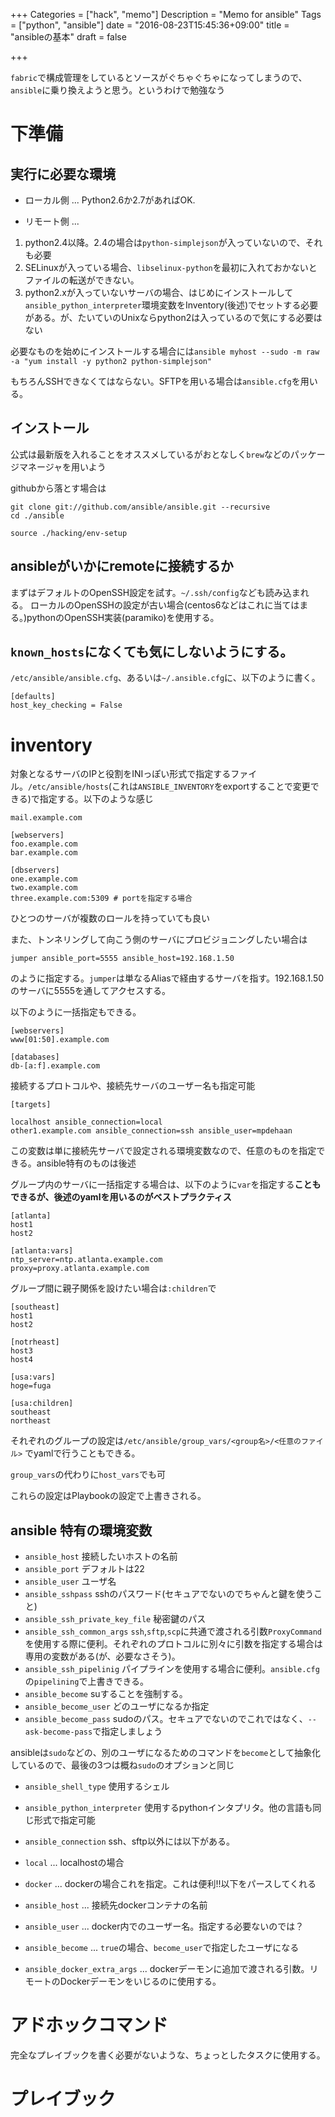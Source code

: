 +++
Categories = ["hack", "memo"]
Description = "Memo for ansible"
Tags = ["python", "ansible"]
date = "2016-08-23T15:45:36+09:00"
title = "ansibleの基本"
draft = false

+++

`fabric`で構成管理をしているとソースがぐちゃぐちゃになってしまうので、`ansible`に乗り換えようと思う。というわけで勉強なう

# 下準備

## 実行に必要な環境

* ローカル側 ... Python2.6か2.7があればOK.

* リモート側 ...
 1. python2.4以降。2.4の場合は`python-simplejson`が入っていないので、それも必要
 2. SELinuxが入っている場合、`libselinux-python`を最初に入れておかないとファイルの転送ができない。
 3. python2.xが入っていないサーバの場合、はじめにインストールして`ansible_python_interpreter`環境変数をInventory(後述)でセットする必要がある。が、たいていのUnixならpython2は入っているので気にする必要はない

必要なものを始めにインストールする場合には`ansible myhost --sudo -m raw -a "yum install -y python2 python-simplejson"`

もちろんSSHできなくてはならない。SFTPを用いる場合は`ansible.cfg`を用いる。

## インストール

公式は最新版を入れることをオススメしているがおとなしく`brew`などのパッケージマネージャを用いよう

githubから落とす場合は

```
git clone git://github.com/ansible/ansible.git --recursive
cd ./ansible

source ./hacking/env-setup
```

## ansibleがいかにremoteに接続するか

まずはデフォルトのOpenSSH設定を試す。`~/.ssh/config`なども読み込まれる。
ローカルのOpenSSHの設定が古い場合(centos6などはこれに当てはまる。)pythonのOpenSSH実装(paramiko)を使用する。

## `known_hosts`になくても気にしないようにする。

`/etc/ansible/ansible.cfg`、あるいは`~/.ansible.cfg`に、以下のように書く。

```
[defaults]
host_key_checking = False

```

# inventory

対象となるサーバのIPと役割をINIっぽい形式で指定するファイル。`/etc/ansible/hosts`(これは`ANSIBLE_INVENTORY`をexportすることで変更できる)で指定する。以下のような感じ

```
mail.example.com

[webservers]
foo.example.com
bar.example.com

[dbservers]
one.example.com
two.example.com
three.example.com:5309 # portを指定する場合

```

ひとつのサーバが複数のロールを持っていても良い

また、トンネリングして向こう側のサーバにプロビジョニングしたい場合は

```
jumper ansible_port=5555 ansible_host=192.168.1.50
```

のように指定する。`jumper`は単なるAliasで経由するサーバを指す。192.168.1.50のサーバに5555を通してアクセスする。

以下のように一括指定もできる。

```
[webservers]
www[01:50].example.com

[databases]
db-[a:f].example.com
```

接続するプロトコルや、接続先サーバのユーザー名も指定可能

```
[targets]

localhost ansible_connection=local
other1.example.com ansible_connection=ssh ansible_user=mpdehaan

```

この変数は単に接続先サーバで設定される環境変数なので、任意のものを指定できる。ansible特有のものは後述

グループ内のサーバに一括指定する場合は、以下のように`var`を指定する**こともできるが、後述のyamlを用いるのがベストプラクティス**

```
[atlanta]
host1
host2

[atlanta:vars]
ntp_server=ntp.atlanta.example.com
proxy=proxy.atlanta.example.com
```

グループ間に親子関係を設けたい場合は`:children`で

```
[southeast]
host1
host2

[notrheast]
host3
host4

[usa:vars]
hoge=fuga

[usa:children]
southeast
northeast
```

それぞれのグループの設定は`/etc/ansible/group_vars/<group名>/<任意のファイル>` でyamlで行うこともできる。

`group_vars`の代わりに`host_vars`でも可

これらの設定はPlaybookの設定で上書きされる。

## ansible 特有の環境変数

* `ansible_host` 接続したいホストの名前
* `ansible_port` デフォルトは22
* `ansible_user` ユーザ名
* `ansible_sshpass` sshのパスワード(セキュアでないのでちゃんと鍵を使うこと)
* `ansible_ssh_private_key_file` 秘密鍵のパス
* `ansible_ssh_common_args` `ssh`,`sftp`,`scp`に共通で渡される引数`ProxyCommand`を使用する際に便利。それぞれのプロトコルに別々に引数を指定する場合は専用の変数がある(が、必要なさそう)。
* `ansible_ssh_pipelinig` パイプラインを使用する場合に便利。`ansible.cfg`の`pipelining`で上書きできる。
* `ansible_become` suすることを強制する。
* `ansible_become_user` どのユーザになるか指定
* `ansible_become_pass` sudoのパス。セキュアでないのでこれではなく、`--ask-become-pass`で指定しましょう

ansibleは`sudo`などの、別のユーザになるためのコマンドを`become`として抽象化しているので、最後の3つは概ね`sudo`のオプションと同じ

* `ansible_shell_type` 使用するシェル
* `ansible_python_interpreter` 使用するpythonインタプリタ。他の言語も同じ形式で指定可能

* `ansible_connection` ssh、sftp以外には以下がある。
 * `local` ... localhostの場合
 * `docker` ... dockerの場合これを指定。これは便利!!以下をパースしてくれる
  * `ansible_host` ... 接続先dockerコンテナの名前
  * `ansible_user` ... docker内でのユーザー名。指定する必要ないのでは？
  * `ansible_become` ... `true`の場合、`become_user`で指定したユーザになる
  * `ansible_docker_extra_args` ... dockerデーモンに追加で渡される引数。リモートのDockerデーモンをいじるのに使用する。


# アドホックコマンド

完全なプレイブックを書く必要がないような、ちょっとしたタスクに使用する。

# プレイブック


